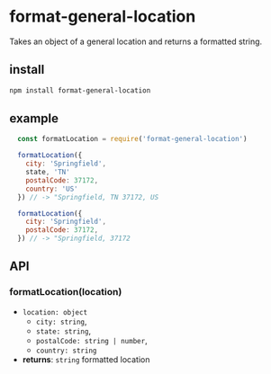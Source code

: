 # format-general-location

Takes an object of a general location and returns a formatted string.

## install

```sh
npm install format-general-location
```

## example

```js
  const formatLocation = require('format-general-location')

  formatLocation({
    city: 'Springfield',
    state, 'TN'
    postalCode: 37172,
    country: 'US'
  }) // -> "Springfield, TN 37172, US

  formatLocation({
    city: 'Springfield',
    postalCode: 37172,
  }) // -> "Springfield, 37172
```

## API

### formatLocation(location)


- `location: object`
  - `city: string`,
  - `state: string`,
  - `postalCode: string | number`,
  - `country: string`
- **returns**: `string` formatted location
